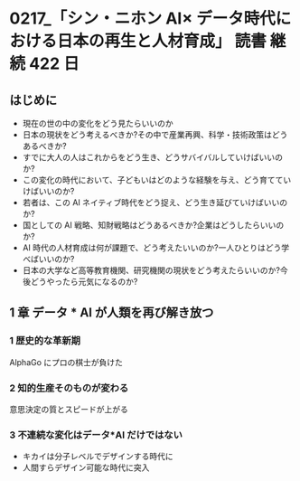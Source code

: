 # 0217\_「シン・ニホン AI× データ時代における日本の再生と人材育成」 読書 継続 422 日

## はじめに

- 現在の世の中の変化をどう見たらいいのか
- 日本の現状をどう考えるべきか?その中で産業再興、科学・技術政策はどうあるべきか?
- すでに大人の人はこれからをどう生き、どうサバイバルしていけばいいのか?
- この変化の時代において、子どもいはどのような経験を与え、どう育てていけばいいのか?
- 若者は、この AI ネイティブ時代をどう捉え、どう生き延びていけばいいのか?
- 国としての AI 戦略、知財戦略はどうあるべきか?企業はどうしたらいいのか?
- AI 時代の人材育成は何が課題で、どう考えたいいのか?一人ひとりはどう学べばいいのか?
- 日本の大学など高等教育機関、研究機関の現状をどう考えたらいいのか?今後どうやったら元気になるのか?

## 1 章 データ \* AI が人類を再び解き放つ

### 1 歴史的な革新期

AlphaGo にプロの棋士が負けた

### 2 知的生産そのものが変わる

意思決定の質とスピードが上がる

### 3 不連続な変化はデータ\*AI だけではない

- キカイは分子レベルでデザインする時代に
- 人間すらデザイン可能な時代に突入
